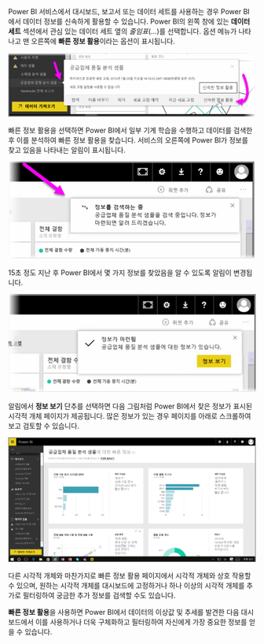 Power BI 서비스에서 대시보드, 보고서 또는 데이터 세트를 사용하는 경우 Power BI에서 데이터 정보를 신속하게 활용할 수 있습니다. Power BI의 왼쪽 창에 있는 **데이터 세트** 섹션에서 관심 있는 데이터 세트 옆의 *줄임표*(...)를 선택합니다. 옵션 메뉴가 나타나고 맨 오른쪽에 **빠른 정보 활용**이라는 옵션이 표시됩니다.

![](media/4-1a-quick-insights/4-1a_1.png)

빠른 정보 활용을 선택하면 Power BI에서 일부 기계 학습을 수행하고 데이터를 검색한 후 이를 분석하여 빠른 정보 활용을 찾습니다. 서비스의 오른쪽에 Power BI가 정보를 찾고 있음을 나타내는 알림이 표시됩니다.

![](media/4-1a-quick-insights/4-1a_2.png)

15초 정도 지난 후 Power BI에서 몇 가지 정보를 찾았음을 알 수 있도록 알림이 변경됩니다.

![](media/4-1a-quick-insights/4-1a_3.png)

알림에서 **정보 보기** 단추를 선택하면 다음 그림처럼 Power BI에서 찾은 정보가 표시된 시각적 개체 페이지가 제공됩니다. 많은 정보가 있는 경우 페이지를 아래로 스크롤하여 보고 검토할 수 있습니다.

![](media/4-1a-quick-insights/4-1a_4.png)

다른 시각적 개체와 마찬가지로 빠른 정보 활용 페이지에서 시각적 개체와 상호 작용할 수 있으며, 원하는 시각적 개체를 대시보드에 고정하거나 하나 이상의 시각적 개체를 추가로 필터링하여 궁금한 추가 정보를 검색할 수도 있습니다.

**빠른 정보 활용**을 사용하면 Power BI에서 데이터의 이상값 및 추세를 발견한 다음 대시보드에서 이를 사용하거나 더욱 구체화하고 필터링하여 자신에게 가장 중요한 정보를 얻을 수 있습니다.

